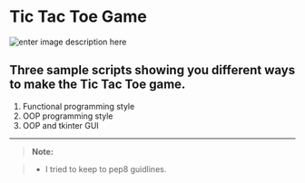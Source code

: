 ﻿Tic Tac Toe Game
===================
![enter image description here](http://i65.tinypic.com/2mhd4ef.png) 


Three sample scripts showing you different ways to make the Tic Tac Toe game.
---------------------------------
1. Functional programming style
2. OOP programming style
3. OOP and tkinter GUI		
---------------------------------		

> **Note:**

> - I tried to keep to pep8 guidlines.

